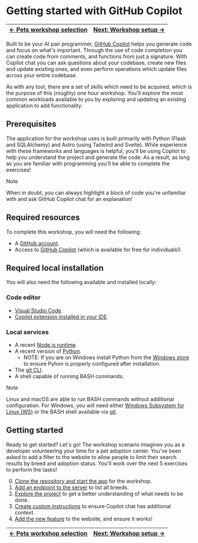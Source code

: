 # Getting started with GitHub Copilot

| [← Pets workshop selection][walkthrough-previous] | [Next: Workshop setup →][walkthrough-next] |
|:-----------------------------------|------------------------------------------:|

Built to be your AI pair programmer, [GitHub Copilot][copilot] helps you generate code and focus on what's important. Through the use of code completion you can create code from comments, and functions from just a signature. With Copilot chat you can ask questions about your codebase, create new files and update existing ones, and even perform operations which update files across your entire codebase.

As with any tool, there are a set of skills which need to be acquired, which is the purpose of this (roughly) one hour workshop. You'll explore the most common workloads available to you by exploring and updating an existing application to add functionality.

## Prerequisites

The application for the workshop uses is built primarily with Python (Flask and SQLAlchemy) and Astro (using Tailwind and Svelte). While experience with these frameworks and languages is helpful, you'll be using Copilot to help you understand the project and generate the code. As a result, as long as you are familiar with programming you'll be able to complete the exercises!

> [!NOTE]
> When in doubt, you can always highlight a block of code you're unfamiliar with and ask GitHub Copilot chat for an explanation!

## Required resources

To complete this workshop, you will need the following:

- A [GitHub account][github-account].
- Access to [GitHub Copilot][copilot] (which is available for free for individuals!)

## Required local installation

You will also need the following available and installed locally:

### Code editor

- [Visual Studio Code][vscode-link].
- [Copilot extension installed in your IDE][copilot-extension].

### Local services

- A recent [Node.js runtime][nodejs-link].
- A recent version of [Python][python-link].
  - NOTE: If you are on Windows install Python from the [Windows store][python-windows-link] to ensure Pyhon is properly configured after installation. 
- The [git CLI][git-link].
- A shell capable of running BASH commands.

> [!NOTE]
> Linux and macOS are able to run BASH commands without additional configuration. For Windows, you will need either [Windows Subsystem for Linux (WS)][windows-subsystem-linux] or the BASH shell available via [git][git-link].

## Getting started

Ready to get started? Let's go! The workshop scenario imagines you as a developer volunteering your time for a pet adoption center. You've been asked to add a filter to the website to allow people to limit their search results by breed and adoption status. You'll work over the next 5 exercises to perform the tasks!

0. [Clone the repository and start the app][walkthrough-next] for the workshop.
1. [Add an endpoint to the server][stage-1] to list all breeds.
2. [Explore the project][stage-2] to get a better understanding of what needs to be done.
3. [Create custom instructions][stage-3] to ensure Copilot chat has additional context.
4. [Add the new feature][stage-4] to the website, and ensure it works!

| [← Pets workshop selection][walkthrough-previous] | [Next: Workshop setup →][walkthrough-next] |
|:-----------------------------------|------------------------------------------:|

[copilot]: https://github.com/features/copilot
[copilot-extension]: https://docs.github.com/en/copilot/managing-copilot/configure-personal-settings/installing-the-github-copilot-extension-in-your-environment
[git-link]: https://git-scm.com/
[github-account]: https://github.com/join
[nodejs-link]: https://nodejs.org/en
[python-link]: https://www.python.org/
[python-windows-link]: https://apps.microsoft.com/detail/9PNRBTZXMB4Z?hl=en-us&gl=US&ocid=pdpshare
[stage-1]: ./1-add-endpoint.md
[stage-2]: ./2-explore-project.md
[stage-3]: ./3-copilot-instructions.md
[stage-4]: ./4-add-feature.md
[walkthrough-previous]: ../README.md
[walkthrough-next]: ./0-setup.md
[windows-subsystem-linux]: https://learn.microsoft.com/en-us/windows/wsl/about
[vscode-link]: https://code.visualstudio.com/
